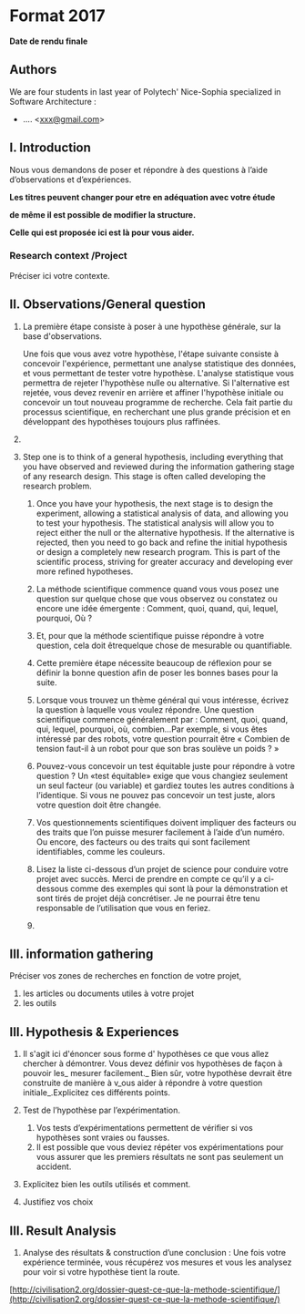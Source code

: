 # Format 2017

**Date de rendu finale**

## Authors

We are four students in last year of Polytech' Nice-Sophia specialized in Software Architecture :

* .... &lt;xxx@gmail.com&gt;

## I. Introduction

Nous vous demandons de poser et répondre à des questions à l’aide d’observations et d’expériences.

**Les titres peuvent changer pour etre en adéquation avec votre étude**

**de même il est possible de modifier la structure.**

**Celle qui est proposée ici est là pour vous aider.**

### Research context /Project

Préciser ici votre contexte.

## II. Observations/General question

1. La première étape consiste à poser à une hypothèse générale, sur la base d'observations.

   Une fois que vous avez votre hypothèse, l'étape suivante consiste à concevoir l'expérience, permettant une analyse statistique des données, et vous permettant de tester votre hypothèse. L'analyse statistique vous permettra de rejeter l'hypothèse nulle ou alternative. Si l'alternative est rejetée, vous devez revenir en arrière et affiner l'hypothèse initiale ou concevoir un tout nouveau programme de recherche. Cela fait partie du processus scientifique, en recherchant une plus grande précision et en développant des hypothèses toujours plus raffinées.

2. 
3. Step one is to think of a general hypothesis, including everything that you have observed and reviewed during the information gathering stage of any research design. This stage is often called developing the research problem.

   1. Once you have your hypothesis, the next stage is to design the experiment, allowing a statistical analysis of data, and allowing you to test your hypothesis. The statistical analysis will allow you to reject either the null or the alternative hypothesis. If the alternative is rejected, then you need to go back and refine the initial hypothesis or design a completely new research program. This is part of the scientific process, striving for greater accuracy and developing ever more refined hypotheses.

   2. La méthode scientifique commence quand vous vous posez une question sur quelque chose que vous observez ou constatez ou encore une idée émergente : Comment, quoi, quand, qui, lequel, pourquoi, Où ?

   3. Et, pour que la méthode scientifique puisse répondre à votre question, cela doit êtrequelque chose de mesurable ou quantifiable.

   4. Cette première étape nécessite beaucoup de réflexion pour se définir la bonne question afin de poser les bonnes bases pour la suite.

   5. Lorsque vous trouvez un thème général qui vous intéresse, écrivez la question à laquelle vous voulez répondre. Une question scientifique commence généralement par : Comment, quoi, quand, qui, lequel, pourquoi, où, combien…Par exemple, si vous êtes intéressé par des robots, votre question pourrait être « Combien de tension faut-il à un robot pour que son bras soulève un poids ? »

   6. Pouvez-vous concevoir un test équitable juste pour répondre à votre question ? Un «test équitable» exige que vous changiez seulement un seul facteur \(ou variable\) et gardiez toutes les autres conditions à l’identique. Si vous ne pouvez pas concevoir un test juste, alors votre question doit être changée.

   7. Vos questionnements scientifiques doivent impliquer des facteurs ou des traits que l’on puisse mesurer facilement à l’aide d’un numéro. Ou encore, des facteurs ou des traits qui sont facilement identifiables, comme les couleurs.

   8. Lisez la liste ci-dessous d’un projet de science pour conduire votre projet avec succès. Merci de prendre en compte ce qu’il y a ci-dessous comme des exemples qui sont là pour la démonstration et sont tirés de projet déjà concrétiser. Je ne pourrai être tenu responsable de l’utilisation que vous en feriez.

   9. 

## III. information gathering

Préciser vos zones de recherches en fonction de votre projet,

1. les articles ou documents utiles à votre projet
2. les outils

## III. Hypothesis & Experiences

1. Il s'agit ici d'énoncer sous forme d' hypothèses ce que vous allez chercher à démontrer. Vous devez définir vos hypothèses de façon à pouvoir les_ mesurer facilement._ Bien sûr, votre hypothèse devrait être construite de manière à v_ous aider à répondre à votre question initiale_.Explicitez ces différents points.

2. Test de l’hypothèse par l’expérimentation.  
   1. Vos tests d’expérimentations permettent de vérifier si vos hypothèses sont vraies ou fausses.  
   2. Il est possible que vous deviez  répéter vos expérimentations pour vous assurer que les premiers résultats ne sont pas seulement un accident.

3. Explicitez bien les outils utilisés et comment.

4. Justifiez vos choix

## III. Result Analysis

1. Analyse des résultats & construction d’une conclusion : Une fois votre expérience terminée, vous récupérez vos mesures et vous les analysez pour voir si votre hypothèse tient la route. 

[http://civilisation2.org/dossier-quest-ce-que-la-methode-scientifique/](http://civilisation2.org/dossier-quest-ce-que-la-methode-scientifique/)


